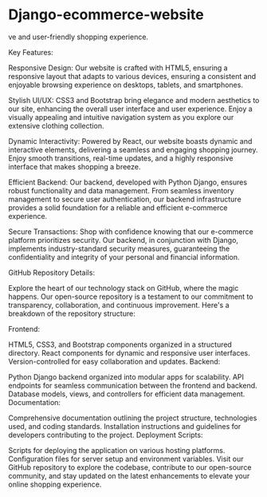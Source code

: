 # Django-ecommerce-website
ve and user-friendly shopping experience.

Key Features:

Responsive Design: Our website is crafted with HTML5, ensuring a responsive layout that adapts to various devices, ensuring a consistent and enjoyable browsing experience on desktops, tablets, and smartphones.

Stylish UI/UX: CSS3 and Bootstrap bring elegance and modern aesthetics to our site, enhancing the overall user interface and user experience. Enjoy a visually appealing and intuitive navigation system as you explore our extensive clothing collection.

Dynamic Interactivity: Powered by React, our website boasts dynamic and interactive elements, delivering a seamless and engaging shopping journey. Enjoy smooth transitions, real-time updates, and a highly responsive interface that makes shopping a breeze.

Efficient Backend: Our backend, developed with Python Django, ensures robust functionality and data management. From seamless inventory management to secure user authentication, our backend infrastructure provides a solid foundation for a reliable and efficient e-commerce experience.

Secure Transactions: Shop with confidence knowing that our e-commerce platform prioritizes security. Our backend, in conjunction with Django, implements industry-standard security measures, guaranteeing the confidentiality and integrity of your personal and financial information.

GitHub Repository Details:

Explore the heart of our technology stack on GitHub, where the magic happens. Our open-source repository is a testament to our commitment to transparency, collaboration, and continuous improvement. Here's a breakdown of the repository structure:

Frontend:

HTML5, CSS3, and Bootstrap components organized in a structured directory.
React components for dynamic and responsive user interfaces.
Version-controlled for easy collaboration and updates.
Backend:

Python Django backend organized into modular apps for scalability.
API endpoints for seamless communication between the frontend and backend.
Database models, views, and controllers for efficient data management.
Documentation:

Comprehensive documentation outlining the project structure, technologies used, and coding standards.
Installation instructions and guidelines for developers contributing to the project.
Deployment Scripts:

Scripts for deploying the application on various hosting platforms.
Configuration files for server setup and environment variables.
Visit our GitHub repository to explore the codebase, contribute to our open-source community, and stay updated on the latest enhancements to elevate your online shopping experience.
